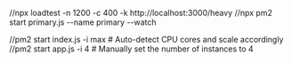 //npx loadtest -n 1200 -c 400 -k http://localhost:3000/heavy
//npx pm2 start primary.js --name primary --watch

//pm2 start index.js -i max  # Auto-detect CPU cores and scale accordingly
//pm2 start app.js -i 4     # Manually set the number of instances to 4
